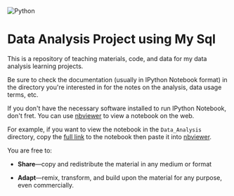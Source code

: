 ![Python](https://img.shields.io/pypi/pyversions/3?style=plastic)


# Data Analysis Project using My Sql

This is a repository of teaching materials, code, and data for my data analysis learning projects.

Be sure to check the documentation (usually in IPython Notebook format) in the directory you're interested in for the notes on the analysis, data usage terms, etc.

If you don't have the necessary software installed to run IPython Notebook, don't fret. You can use [nbviewer](http://nbviewer.ipython.org/) to view a notebook on the web.

For example, if you want to view the notebook in the `Data_Analysis` directory, copy the [full link](https://github.com/Farhinsyd/Data_Analysis/blob/main/VideoGameSales2016.ipynb) to the notebook then paste it into [nbviewer](https://nbviewer.org/github/Farhinsyd/Data_Analysis/blob/main/VideoGameSales2016.ipynb).


You are free to:
* **Share**—copy and redistribute the material in any medium or format

* **Adapt**—remix, transform, and build upon the material
for any purpose, even commercially.

